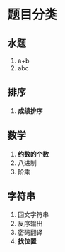 # 题目分类
##  水题
1. a+b
2. abc

## 排序
1. **成绩排序**

## 数学
1. **约数的个数**
2. 八进制
3. 阶乘

## 字符串
1. 回文字符串
2. 反序输出
3. 密码翻译
4. **找位置**